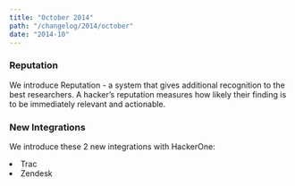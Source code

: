 ```yaml
---
title: "October 2014"
path: "/changelog/2014/october"
date: "2014-10"
---
```


### Reputation
We introduce Reputation - a system that gives additional recognition to the best researchers. A hacker’s reputation measures how likely their finding is to be immediately relevant and actionable.  

### New Integrations
We introduce these 2 new integrations with HackerOne: <li>Trac</li><li>Zendesk</li>
